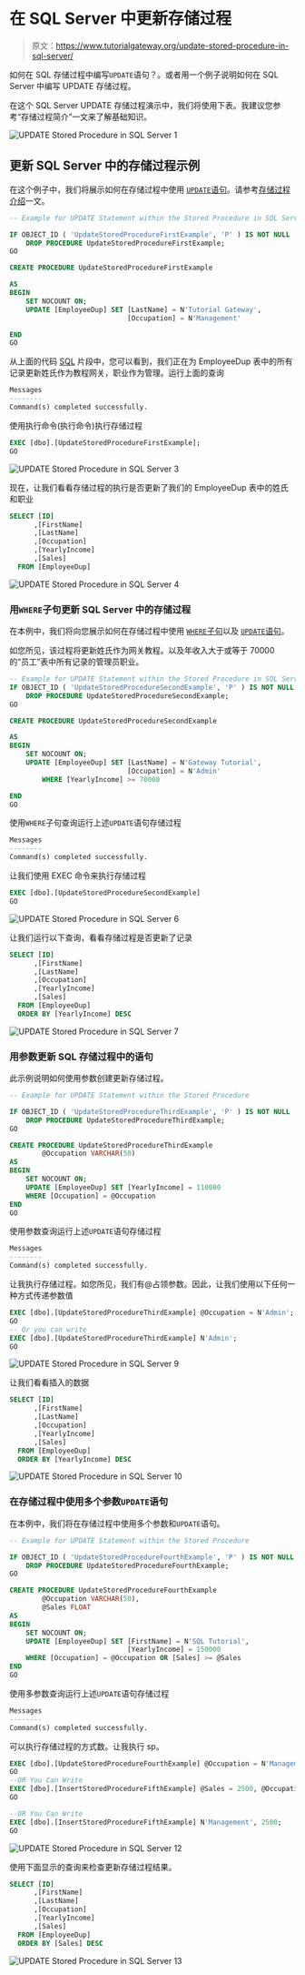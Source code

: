 # 在 SQL Server 中更新存储过程

> 原文：<https://www.tutorialgateway.org/update-stored-procedure-in-sql-server/>

如何在 SQL 存储过程中编写`UPDATE`语句？。或者用一个例子说明如何在 SQL Server 中编写 UPDATE 存储过程。

在这个 SQL Server UPDATE 存储过程演示中，我们将使用下表。我建议您参考“存储过程简介”一文来了解基础知识。

![UPDATE Stored Procedure in SQL Server 1](img/ec59a8d65a626383a08435c0b1bcbab3.png)

## 更新 SQL Server 中的存储过程示例

在这个例子中，我们将展示如何在存储过程中使用 [`UPDATE`语句](https://www.tutorialgateway.org/sql-update-statement/)。请参考[存储过程介绍](https://www.tutorialgateway.org/stored-procedures-in-sql/)一文。

```sql
-- Example for UPDATE Statement within the Stored Procedure in SQL Server

IF OBJECT_ID ( 'UpdateStoredProcedureFirstExample', 'P' ) IS NOT NULL   
    DROP PROCEDURE UpdateStoredProcedureFirstExample;  
GO

CREATE PROCEDURE UpdateStoredProcedureFirstExample

AS
BEGIN
	SET NOCOUNT ON;
	UPDATE [EmployeeDup] SET [LastName] = N'Tutorial Gateway',
	                         [Occupation] = N'Management'

END
GO
```

从上面的代码 [SQL](https://www.tutorialgateway.org/sql/) 片段中，您可以看到，我们正在为 EmployeeDup 表中的所有记录更新姓氏作为教程网关，职业作为管理。运行上面的查询

```sql
Messages
--------
Command(s) completed successfully.
```

使用执行命令(执行命令)执行存储过程

```sql
EXEC [dbo].[UpdateStoredProcedureFirstExample];
GO
```

![UPDATE Stored Procedure in SQL Server 3](img/e11849cb6b7168f276144581614f2031.png)

现在，让我们看看存储过程的执行是否更新了我们的 EmployeeDup 表中的姓氏和职业

```sql
SELECT [ID]
      ,[FirstName]
      ,[LastName]
      ,[Occupation]
      ,[YearlyIncome]
      ,[Sales]
  FROM [EmployeeDup]
```

![UPDATE Stored Procedure in SQL Server 4](img/da4da16e61566b600481697adacc1a34.png)

### 用`WHERE`子句更新 SQL Server 中的存储过程

在本例中，我们将向您展示如何在存储过程中使用 [`WHERE`子句](https://www.tutorialgateway.org/sql-where-clause/)以及 [`UPDATE`语句](https://www.tutorialgateway.org/sql-update-statement/)。

如您所见，该过程将更新姓氏作为网关教程。以及年收入大于或等于 70000 的“员工”表中所有记录的管理员职业。

```sql
-- Example for UPDATE Statement within the Stored Procedure in SQL Server
IF OBJECT_ID ( 'UpdateStoredProcedureSecondExample', 'P' ) IS NOT NULL   
    DROP PROCEDURE UpdateStoredProcedureSecondExample;  
GO

CREATE PROCEDURE UpdateStoredProcedureSecondExample

AS
BEGIN
	SET NOCOUNT ON;
	UPDATE [EmployeeDup] SET [LastName] = N'Gateway Tutorial',
	                         [Occupation] = N'Admin'
        WHERE [YearlyIncome] >= 70000

END
GO
```

使用`WHERE`子句查询运行上述`UPDATE`语句存储过程

```sql
Messages
--------
Command(s) completed successfully.
```

让我们使用 EXEC 命令来执行存储过程

```sql
EXEC [dbo].[UpdateStoredProcedureSecondExample]
GO
```

![UPDATE Stored Procedure in SQL Server 6](img/d15aa37203edd3bbc0d6ce39d8e001bb.png)

让我们运行以下查询，看看存储过程是否更新了记录

```sql
SELECT [ID]
      ,[FirstName]
      ,[LastName]
      ,[Occupation]
      ,[YearlyIncome]
      ,[Sales]
  FROM [EmployeeDup]
  ORDER BY [YearlyIncome] DESC
```

![UPDATE Stored Procedure in SQL Server 7](img/3d3682106d05a775b39392bee9521dc5.png)

### 用参数更新 SQL 存储过程中的语句

此示例说明如何使用参数创建更新存储过程。

```sql
-- Example for UPDATE Statement within the Stored Procedure

IF OBJECT_ID ( 'UpdateStoredProcedureThirdExample', 'P' ) IS NOT NULL   
    DROP PROCEDURE UpdateStoredProcedureThirdExample;  
GO

CREATE PROCEDURE UpdateStoredProcedureThirdExample
        @Occupation VARCHAR(50)
AS
BEGIN
	SET NOCOUNT ON;
	UPDATE [EmployeeDup] SET [YearlyIncome] = 110000
    WHERE [Occupation] = @Occupation	 
END
GO
```

使用参数查询运行上述`UPDATE`语句存储过程

```sql
Messages
--------
Command(s) completed successfully.
```

让我执行存储过程。如您所见，我们有@占领参数。因此，让我们使用以下任何一种方式传递参数值

```sql
EXEC [dbo].[UpdateStoredProcedureThirdExample] @Occupation = N'Admin';
GO
-- Or you can write
EXEC [dbo].[UpdateStoredProcedureThirdExample] N'Admin';
GO
```

![UPDATE Stored Procedure in SQL Server 9](img/be2962d90f314aea384d3c4ddc20eca2.png)

让我们看看插入的数据

```sql
SELECT [ID]
      ,[FirstName]
      ,[LastName]
      ,[Occupation]
      ,[YearlyIncome]
      ,[Sales]
  FROM [EmployeeDup]
  ORDER BY [YearlyIncome] DESC
```

![UPDATE Stored Procedure in SQL Server 10](img/a2d537e9e4e758d57fb95e83426f5eaa.png)

### 在存储过程中使用多个参数`UPDATE`语句

在本例中，我们将在存储过程中使用多个参数和`UPDATE`语句。

```sql
-- Example for UPDATE Statement within the Stored Procedure

IF OBJECT_ID ( 'UpdateStoredProcedureFourthExample', 'P' ) IS NOT NULL   
    DROP PROCEDURE UpdateStoredProcedureFourthExample;  
GO

CREATE PROCEDURE UpdateStoredProcedureFourthExample
        @Occupation VARCHAR(50),
		@Sales FLOAT
AS
BEGIN
	SET NOCOUNT ON;
	UPDATE [EmployeeDup] SET [FirstName] = N'SQL Tutorial',
	                         [YearlyIncome] = 150000
    WHERE [Occupation] = @Occupation OR [Sales] >= @Sales	 
END
GO
```

使用多参数查询运行上述`UPDATE`语句存储过程

```sql
Messages
--------
Command(s) completed successfully.
```

可以执行存储过程的方式数。让我执行 sp。

```sql
EXEC [dbo].[UpdateStoredProcedureFourthExample] @Occupation = N'Management', @Sales = 2500;
GO
--OR You Can Write
EXEC [dbo].[InsertStoredProcedureFifthExample] @Sales = 2500, @Occupation = N'Management';
GO

--OR You Can Write
EXEC [dbo].[InsertStoredProcedureFifthExample] N'Management', 2500;
GO
```

![UPDATE Stored Procedure in SQL Server 12](img/82c3202fc46dd7b6065084163aa30f24.png)

使用下面显示的查询来检查更新存储过程结果。

```sql
SELECT [ID]
      ,[FirstName]
      ,[LastName]
      ,[Occupation]
      ,[YearlyIncome]
      ,[Sales]
  FROM [EmployeeDup]
  ORDER BY [Sales] DESC
```

![UPDATE Stored Procedure in SQL Server 13](img/491dded7683458f4af37c3ba4f21b404.png)